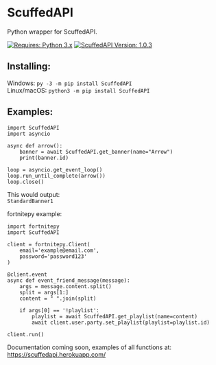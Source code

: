 # ScuffedAPI
Python wrapper for ScuffedAPI.

[![Requires: Python 3.x](https://img.shields.io/pypi/pyversions/ScuffedAPI.svg)](https://pypi.org/project/ScuffedAPI/)
[![ScuffedAPI Version: 1.0.3](https://img.shields.io/pypi/v/ScuffedAPI.svg)](https://pypi.org/project/ScuffedAPI/)

## Installing:
Windows: ``py -3 -m pip install ScuffedAPI``<br>
Linux/macOS: ``python3 -m pip install ScuffedAPI``

## Examples:
```
import ScuffedAPI
import asyncio

async def arrow():
    banner = await ScuffedAPI.get_banner(name="Arrow")
    print(banner.id)

loop = asyncio.get_event_loop()
loop.run_until_complete(arrow())
loop.close()
```

This would output:<br>
```StandardBanner1```

fortnitepy example:
```
import fortnitepy
import ScuffedAPI

client = fortnitepy.Client(
    email='example@email.com',
    password='password123'
)

@client.event
async def event_friend_message(message):
    args = message.content.split()
    split = args[1:]
    content = " ".join(split)

    if args[0] == '!playlist':
        playlist = await ScuffedAPI.get_playlist(name=content)
        await client.user.party.set_playlist(playlist=playlist.id)
        
client.run()
```

Documentation coming soon, examples of all functions at: https://scuffedapi.herokuapp.com/
